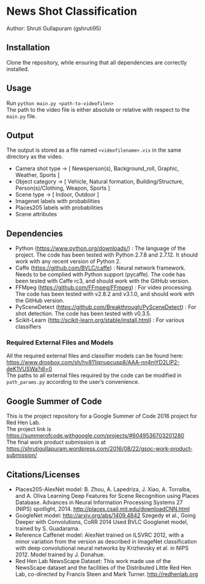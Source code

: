 # News Shot Classification
Author: Shruti Gullapuram (gshruti95)

## Installation
Clone the repository, while ensuring that all dependencies are correctly installed.

## Usage
Run `python main.py <path-to-videofilen>`	
The path to the video file is either absolute or relative with respect to the `main.py` file.

## Output
The output is stored as a file named `<videofilename>.vis` in the same directory as the video.  
- Camera shot type → [ Newsperson(s), Background_roll, Graphic, Weather, Sports ]
- Object category → [ Vehicle, Natural formation, Building/Structure, Person(s)/Clothing, Weapon, Sports ]
- Scene type → [ Indoor, Outdoor ]
- Imagenet labels with probabilities
- Places205 labels with probabilities
- Scene attributes

## Dependencies
- Python (https://www.python.org/downloads/) : The language of the project. The code has been tested with Python 2.7.8 and 2.7.12. It should work with any recent version of Python 2.
- Caffe (https://github.com/BVLC/caffe) : Neural network framework. Needs to be complied with Python support (pycaffe). The code has been tested with Caffe rc3, and should work with the GitHub version.
- FFMpeg (https://github.com/FFmpeg/FFmpeg) : For video processing. The code has been tested with v2.8.2 and v3.1.0, and should work with the GitHub version.
- PySceneDetect (https://github.com/Breakthrough/PySceneDetect) : For shot detection. The code has been tested with v0.3.5.
- Scikit-Learn (http://scikit-learn.org/stable/install.html) : For various classifiers

### Required External Files and Models
All the required external files and classifier models can be found here:
https://www.dropbox.com/sh/hv811iqnupcusp8/AAA-nn4mYD2LIP2-deK1VUSWa?dl=0	
The paths to all external files required by the code can be modified in `path_params.py` according to the user’s convenience.

## Google Summer of Code
This is the project repository for a Google Summer of Code 2016 project for Red Hen Lab.  
The project link is https://summerofcode.withgoogle.com/projects/#6049536703201280	 
The final work product submission is at https://shrutigullapuram.wordpress.com/2016/08/22/gsoc-work-product-submission/

## Citations/Licenses
- Places205-AlexNet model: 
	B. Zhou, A. Lapedriza, J. Xiao, A. Torralba, and A. Oliva
	Learning Deep Features for Scene Recognition using Places Database.
	Advances in Neural Information Processing Systems 27 (NIPS) spotlight, 2014.
	http://places.csail.mit.edu/downloadCNN.html
- GoogleNet model:
	http://arxiv.org/abs/1409.4842
	Szegedy et al., Going Deeper with Convolutions, CoRR 2014
	Used BVLC Googlenet model, trained by S. Guadarama.
- Reference Caffenet model:
	AlexNet trained on ILSVRC 2012, with a minor variation from the version as described in ImageNet classification with deep convolutional neural networks by Krizhevsky et al. in NIPS 2012. Model trained by J. Donahue.
- Red Hen Lab NewsScape Dataset:
	This work made use of the NewsScape dataset and the facilities of the Distributed Little Red Hen Lab, co-directed by Francis Steen and Mark Turner.
	http://redhenlab.org